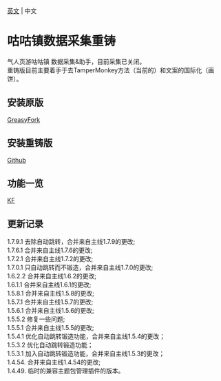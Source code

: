[英文](README.md) | 中文  
# 咕咕镇数据采集重铸
气人页游咕咕镇 数据采集&助手，目前采集已关闭。   
重铸版目前主要着手于去TamperMonkey方法（当前的）和文案的国际化（画饼）。

## 安装原版  
[GreasyFork](https://greasyfork.org/scripts/445173)

## 安装重铸版    
[Github](https://github.com/HazukiKaguya/GuguTownDAQ_Reforged/raw/main/GuguTownDAQ_Reforged.user.js)

## 功能一览
[KF](https://kf.miaola.work/read.php?tid=913532&sf=9ac)

## 更新记录
1.7.9.1 去除自动跳转，合并来自主线1.7.9的更改;   
1.7.6.1 合并来自主线1.7.6的更改;   
1.7.2.1 合并来自主线1.7.2的更改;   
1.7.0.1 只自动跳转而不锻造，合并来自主线1.7.0的更改;   
1.6.2.2 合并来自主线1.6.2的更改;   
1.6.1.1 合并来自主线1.6.1的更改;   
1.5.8.1 合并来自主线1.5.8的更改;     
1.5.7.1 合并来自主线1.5.7的更改;     
1.5.6.1 合并来自主线1.5.6的更改;     
1.5.5.2 修复一些问题;   
1.5.5.1 合并来自主线1.5.5的更改;   
1.5.4.1 优化自动跳转锻造功能，合并来自主线1.5.4的更改；   
1.5.3.2 优化自动跳转锻造功能；   
1.5.3.1 加入自动跳转锻造功能，合并来自主线1.5.3的更改；    
1.4.54. 合并来自主线1.4.54的更改;    
1.4.49. 临时的兼容主题包管理插件的版本。
